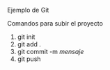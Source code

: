 Ejemplo de Git

Comandos para subir el proyecto

1. git init
2. git add .
3. git commit -m *mensaje*
4. git push
